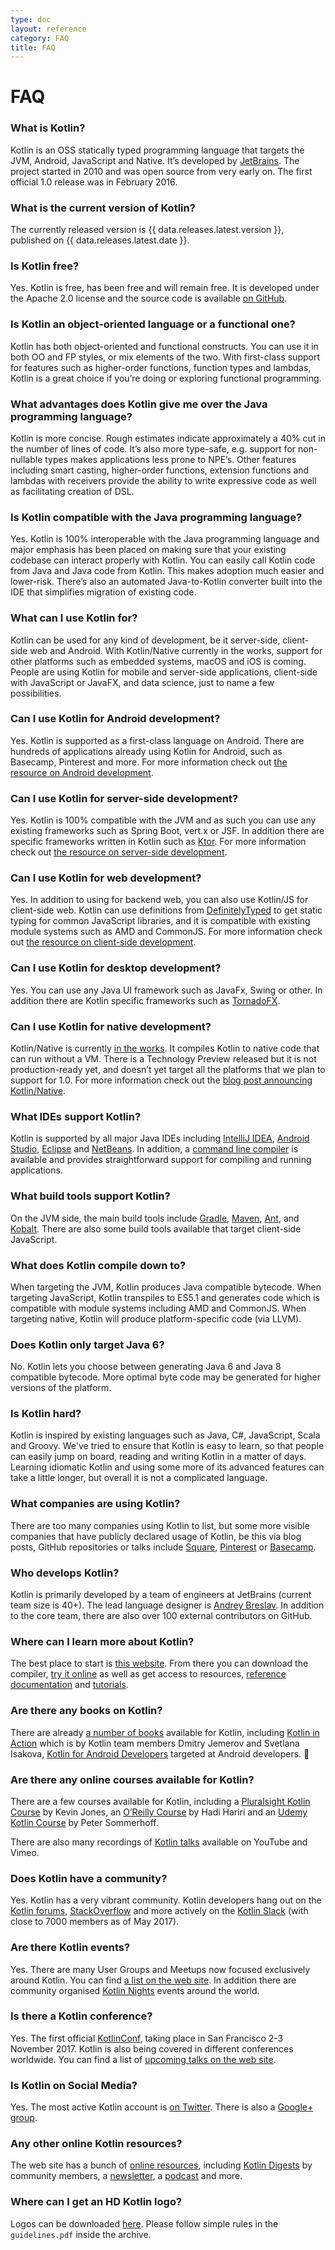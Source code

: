 ```yaml
---
type: doc
layout: reference
category: FAQ
title: FAQ
---
```


# FAQ

### What is Kotlin?

Kotlin is an OSS statically typed programming language that targets the JVM, Android, JavaScript and Native.
It’s developed by [JetBrains](http://www.jetbrains.com). The project started in 2010 and was open source from very early on. The first official 1.0 release was in February 2016.

### What is the current version of Kotlin?

The currently released version is {{ data.releases.latest.version }}, published on {{ data.releases.latest.date }}.

### Is Kotlin free?

Yes. Kotlin is free, has been free and will remain free. It is developed under the Apache 2.0 license and the source code is available [on GitHub](https://github.com/jetbrains/kotlin).

### Is Kotlin an object-oriented language or a functional one?

Kotlin has both object-oriented and functional constructs. You can use it in both OO and FP styles, or mix elements of the two.
With first-class support for features such as higher-order functions, function types and lambdas, Kotlin is a great choice if you’re doing or exploring functional programming.

### What advantages does Kotlin give me over the Java programming language?

Kotlin is more concise. Rough estimates indicate approximately a 40% cut in the number of lines of code.
It’s also more type-safe, e.g. support for non-nullable types makes applications less prone to NPE’s.
Other features including smart casting, higher-order functions, extension functions and lambdas with receivers provide
the ability to write expressive code as well as facilitating creation of DSL.

### Is Kotlin compatible with the Java programming language?

Yes. Kotlin is 100% interoperable with the Java programming language and major emphasis has been placed on making sure that your existing codebase
can interact properly with Kotlin. You can easily call Kotlin code from Java and Java code from Kotlin. This makes adoption
much easier and lower-risk. There’s also an automated Java-to-Kotlin converter built into the IDE that simplifies migration of existing code.

### What can I use Kotlin for?

Kotlin can be used for any kind of development, be it server-side, client-side web and Android. With Kotlin/Native currently
in the works, support for other platforms such as embedded systems, macOS and iOS is coming. People are using Kotlin for mobile
and server-side applications, client-side with JavaScript or JavaFX, and data science, just to name a few possibilities.

### Can I use Kotlin for Android development?

Yes. Kotlin is supported as a first-class language on Android. There are hundreds of applications already using Kotlin
for Android, such as Basecamp, Pinterest and more. For more information check out [the resource on Android development](/docs/reference/android-overview.html).

### Can I use Kotlin for server-side development?

Yes. Kotlin is 100% compatible with the JVM and as such you can use any existing frameworks such as Spring Boot,
vert.x or JSF. In addition there are specific frameworks written in Kotlin such as [Ktor](http://github.com/kotlin/ktor).
For more information check out [the resource on server-side development](/docs/reference/server-overview.html).

### Can I use Kotlin for web development?

Yes. In addition to using for backend web, you can also use Kotlin/JS for client-side web. Kotlin can use definitions from
[DefinitelyTyped](http://definitelytyped.org) to get static typing for common JavaScript libraries, and it is compatible with existing module systems such as AMD and CommonJS.
For more information check out [the resource on client-side development](/docs/reference/js-overview.html).

### Can I use Kotlin for desktop development?

Yes. You can use any Java UI framework such as JavaFx, Swing or other.
In addition there are Kotlin specific frameworks such as [TornadoFX](https://github.com/edvin/tornadofx).

### Can I use Kotlin for native development?

Kotlin/Native is currently [in the works](https://blog.jetbrains.com/kotlin/tag/native/). It compiles Kotlin to native code
that can run without a VM. There is a Technology Preview released but it is not production-ready yet, and doesn’t yet
 target all the platforms that we plan to support for 1.0. For more information check out the [blog post announcing Kotlin/Native](https://blog.jetbrains.com/kotlin/2017/04/kotlinnative-tech-preview-kotlin-without-a-vm/).

### What IDEs support Kotlin?

Kotlin is supported by all major Java IDEs including [IntelliJ IDEA](/docs/tutorials/getting-started.html),
[Android Studio](/docs/tutorials/kotlin-android.html), [Eclipse](/docs/tutorials/getting-started-eclipse.html) and
[NetBeans](http://plugins.netbeans.org/plugin/68590/kotlin). In addition, a [command line compiler](/docs/tutorials/command-line.html)
is available and provides straightforward support for compiling and running applications.

### What build tools support Kotlin?

On the JVM side, the main build tools include [Gradle](/docs/reference/using-gradle.html), [Maven](/docs/reference/using-maven.html),
[Ant](/docs/reference/using-ant.html), and [Kobalt](http://beust.com/kobalt/home/index.html). There are also some build tools available that target client-side JavaScript.

### What does Kotlin compile down to?

When targeting the JVM, Kotlin produces Java compatible bytecode. When targeting JavaScript, Kotlin transpiles to ES5.1 and generates
code which is compatible with module systems including AMD and CommonJS. When targeting native, Kotlin will produce platform-specific code (via LLVM).

### Does Kotlin only target Java 6?

No. Kotlin lets you choose between generating Java 6 and Java 8 compatible bytecode. More optimal byte code may be generated for higher versions of the platform.

### Is Kotlin hard?

Kotlin is inspired by existing languages such as Java, C#, JavaScript, Scala and Groovy. We've tried to ensure that Kotlin is easy to learn,
so that people can easily jump on board, reading and writing Kotlin in a matter of days.
Learning idiomatic Kotlin and using some more of its advanced features can take a little longer, but overall it is not a complicated language.

### What companies are using Kotlin?

There are too many companies using Kotlin to list, but some more visible companies that have publicly declared usage of Kotlin, be this via blog posts, GitHub repositories or talks include
[Square](https://medium.com/square-corner-blog/square-open-source-loves-kotlin-c57c21710a17), [Pinterest](https://www.youtube.com/watch?v=mDpnc45WwlI) or [Basecamp](https://m.signalvnoise.com/how-we-made-basecamp-3s-android-app-100-kotlin-35e4e1c0ef12).

### Who develops Kotlin?

Kotlin is primarily developed by a team of engineers at JetBrains (current team size is 40+). The lead language designer is
[Andrey Breslav](https://twitter.com/abreslav). In addition to the core team, there are also over 100 external contributors on GitHub.

### Where can I learn more about Kotlin?

The best place to start is [this website](https://kotlinlang.org). From there you can download the compiler,
[try it online](https://try.kotlinlang.org) as well as get access to resources, [reference documentation](/docs/reference/index.html)
and [tutorials](/docs/tutorials/index.html).

### Are there any books on Kotlin?

There are already [a number of books](/docs/books.html) available for Kotlin, including [Kotlin in Action](https://www.manning.com/books/kotlin-in-action) which is by Kotlin team members Dmitry Jemerov and Svetlana Isakova,
[Kotlin for Android Developers](https://leanpub.com/kotlin-for-android-developers) targeted at Android developers.

### Are there any online courses available for Kotlin?

There are a few courses available for Kotlin, including a [Pluralsight Kotlin Course](https://www.pluralsight.com/courses/kotlin-getting-started) by Kevin Jones,
an [O’Reilly Course](http://shop.oreilly.com/product/0636920052982.do) by Hadi Hariri and an [Udemy Kotlin Course](http://petersommerhoff.com/dev/kotlin/kotlin-beginner-tutorial/) by Peter Sommerhoff.

There are also many recordings of [Kotlin talks](http://kotlinlang.org/community/talks.html) available on YouTube and Vimeo.

### Does Kotlin have a community?

Yes. Kotlin has a very vibrant community. Kotlin developers hang out on the [Kotlin forums](http://discuss.kotlinlang.org),
[StackOverflow](http://stackoverflow.com/questions/tagged/kotlin) and more actively on the [Kotlin Slack](http://slack.kotlinlang.org)
(with close to 7000 members as of May 2017).

### Are there Kotlin events?

Yes. There are many User Groups and Meetups now focused exclusively around Kotlin. You can find [a list on the web site](/community/user-groups.html).
In addition there are community organised [Kotlin Nights](/community/kotlin-nights.html) events around the world.

### Is there a Kotlin conference?

Yes. The first official [KotlinConf](https://kotlinconf.com), taking place in San Francisco 2-3 November 2017.
Kotlin is also being covered in different conferences worldwide. You can find a list of [upcoming talks on the web site](/community/talks.html?time=upcoming).

### Is Kotlin on Social Media?

Yes. The most active Kotlin account is [on Twitter](https://twitter.com/kotlin). There is also a [Google+ group](https://plus.google.com/communities/104597899765146112928).

### Any other online Kotlin resources?

The web site has a bunch of [online resources](https://kotlinlang.org/community/), including [Kotlin Digests](https://kotlin.link) by community members,
a [newsletter](http://www.kotlinweekly.net), a [podcast](https://talkingkotlin.com) and more.

### Where can I get an HD Kotlin logo?

Logos can be downloaded [here](https://resources.jetbrains.com/storage/products/kotlin/docs/kotlin_logos.zip). Please follow simple rules in the `guidelines.pdf` inside the archive.
